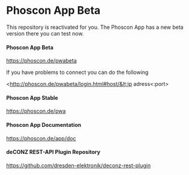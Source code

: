 # Phoscon App Beta

This repository is reactivated for you. 
The Phoscon App has a new beta version there you can test now.

#### Phoscon App Beta
<https://phoscon.de/pwabeta>

If you have problems to connect you can do the following

<http://phoscon.de/pwabeta/login.html#host/&lt;ip adress&lt;:port>

#### Phoscon App Stable
<https://phoscon.de/pwa>

#### Phoscon App Documentation
<https://phoscon.de/app/doc>

#### deCONZ REST-API Plugin Repository
<https://github.com/dresden-elektronik/deconz-rest-plugin>
